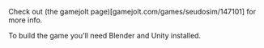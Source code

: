 Check out (the gamejolt page)[gamejolt.com/games/seudosim/147101] for more info.

To build the game you'll need Blender and Unity installed.
